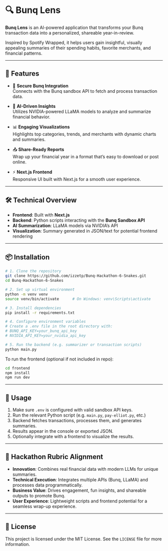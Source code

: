 # 🔍 Bunq Lens

**Bunq Lens** is an AI-powered application that transforms your Bunq transaction data into a personalized, shareable year-in-review.

Inspired by Spotify Wrapped, it helps users gain insightful, visually appealing summaries of their spending habits, favorite merchants, and financial patterns.

---

## 🚀 Features

- 🔐 **Secure Bunq Integration**  
  Connects with the Bunq sandbox API to fetch and process transaction data.

- 🤖 **AI-Driven Insights**  
  Utilizes NVIDIA-powered LLaMA models to analyze and summarize financial behavior.

- 📊 **Engaging Visualizations**  
  Highlights top categories, trends, and merchants with dynamic charts and summaries.

- 📤 **Share-Ready Reports**  
  Wrap up your financial year in a format that’s easy to download or post online.

- ⚡ **Next.js Frontend**  
  Responsive UI built with Next.js for a smooth user experience.

---

## 🛠️ Technical Overview

- **Frontend**: Built with **Next.js**
- **Backend**: Python scripts interacting with the **Bunq Sandbox API**
- **AI Summarization**: LLaMA models via NVIDIA’s API
- **Visualization**: Summary generated in JSON/text for potential frontend rendering

---

## 📦 Installation

```bash
# 1. Clone the repository
git clone https://github.com/izzetp/Bunq-Hackathon-6-Snakes.git
cd Bunq-Hackathon-6-Snakes

# 2. Set up virtual environment
python -m venv venv
source venv/bin/activate      # On Windows: venv\Scripts\activate

# 3. Install dependencies
pip install -r requirements.txt

# 4. Configure environment variables
# Create a .env file in the root directory with:
# BUNQ_API_KEY=your_bunq_api_key
# NVIDIA_API_KEY=your_nvidia_api_key

# 5. Run the backend (e.g. summarizer or transaction scripts)
python main.py
```

To run the frontend (optional if not included in repo):
```bash
cd frontend
npm install
npm run dev
```

---

## 🧪 Usage

1. Make sure `.env` is configured with valid sandbox API keys.
2. Run the relevant Python script (e.g. `main.py`, `pay-elliot.py`, etc.)
3. Backend fetches transactions, processes them, and generates summaries.
4. Results appear in the console or exported JSON.
5. Optionally integrate with a frontend to visualize the results.

---

## 🎯 Hackathon Rubric Alignment

- **Innovation**: Combines real financial data with modern LLMs for unique summaries.
- **Technical Execution**: Integrates multiple APIs (Bunq, LLaMA) and processes data programmatically.
- **Business Value**: Drives engagement, fun insights, and shareable outputs to promote Bunq.
- **User Experience**: Lightweight scripts and frontend potential for a seamless wrap-up experience.

---

## 📄 License

This project is licensed under the MIT License. See the `LICENSE` file for more information.